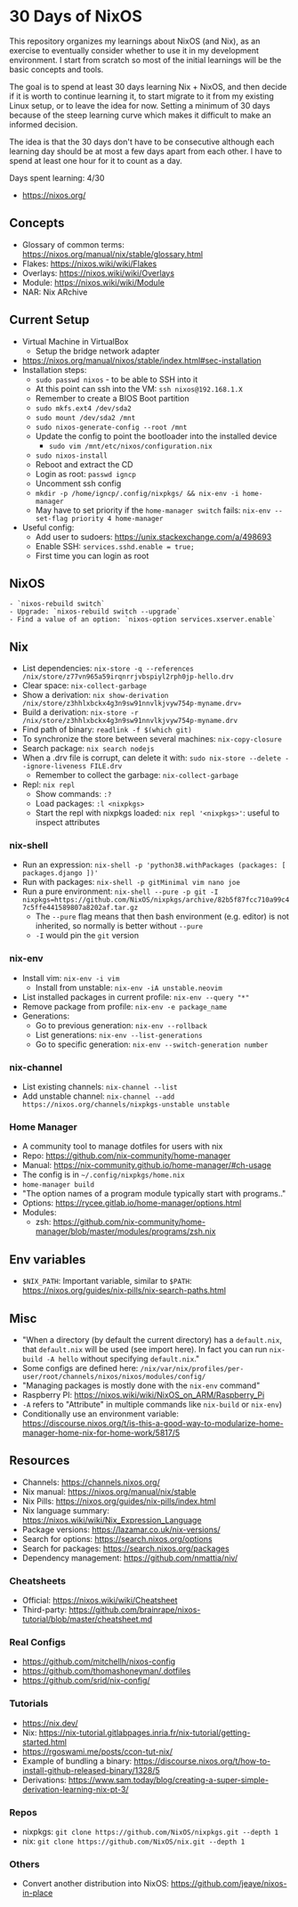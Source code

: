 # 30 Days of NixOS

This repository organizes my learnings about NixOS (and Nix), as an exercise to eventually consider whether to use it in my development environment. I start from scratch so most of the initial learnings will be the basic concepts and tools.

The goal is to spend at least 30 days learning Nix + NixOS, and then decide if it is worth to continue learning it, to start migrate to it from my existing Linux setup, or to leave the idea for now. Setting a minimum of 30 days because of the steep learning curve which makes it difficult to make an informed decision.

The idea is that the 30 days don't have to be consecutive although each learning day should be at most a few days apart from each other. I have to spend at least one hour for it to count as a day.

Days spent learning: 4/30

- https://nixos.org/

## Concepts

- Glossary of common terms: https://nixos.org/manual/nix/stable/glossary.html
- Flakes: https://nixos.wiki/wiki/Flakes
- Overlays: https://nixos.wiki/wiki/Overlays
- Module: https://nixos.wiki/wiki/Module
- NAR: Nix ARchive

## Current Setup

- Virtual Machine in VirtualBox
    - Setup the bridge network adapter
- https://nixos.org/manual/nixos/stable/index.html#sec-installation
- Installation steps:
    - `sudo passwd nixos` - to be able to SSH into it
    - At this point can ssh into the VM: `ssh nixos@192.168.1.X`
    - Remember to create a BIOS Boot partition
    - `sudo mkfs.ext4 /dev/sda2`
    - `sudo mount /dev/sda2 /mnt`
    - `sudo nixos-generate-config --root /mnt`
    - Update the config to point the bootloader into the installed device
        - `sudo vim /mnt/etc/nixos/configuration.nix`
    - `sudo nixos-install`
    - Reboot and extract the CD
    - Login as root: `passwd igncp`
    - Uncomment ssh config
    - `mkdir -p /home/igncp/.config/nixpkgs/ && nix-env -i home-manager `
    - May have to set priority if the `home-manager switch` fails: `nix-env --set-flag priority 4 home-manager`
- Useful config:
    - Add user to sudoers: https://unix.stackexchange.com/a/498693
    - Enable SSH: `services.sshd.enable = true;`
    - First time you can login as root

## NixOS
    - `nixos-rebuild switch`
    - Upgrade: `nixos-rebuild switch --upgrade`
    - Find a value of an option: `nixos-option services.xserver.enable`

## Nix

- List dependencies: `nix-store -q --references /nix/store/z77vn965a59irqnrrjvbspiyl2rph0jp-hello.drv`
- Clear space: `nix-collect-garbage`
- Show a derivation: `nix show-derivation /nix/store/z3hhlxbckx4g3n9sw91nnvlkjvyw754p-myname.drv»`
- Build a derivation: `nix-store -r /nix/store/z3hhlxbckx4g3n9sw91nnvlkjvyw754p-myname.drv`
- Find path of binary: `readlink -f $(which git)`
- To synchronize the store between several machines: `nix-copy-closure`
- Search package: `nix search nodejs`
- When a .drv file is corrupt, can delete it with: `sudo nix-store --delete --ignore-liveness FILE.drv`
    - Remember to collect the garbage: `nix-collect-garbage`
- Repl: `nix repl`
    - Show commands: `:?`
    - Load packages: `:l <nixpkgs>`
    - Start the repl with nixpkgs loaded: `nix repl '<nixpkgs>'`: useful to inspect attributes

### nix-shell

- Run an expression: `nix-shell -p 'python38.withPackages (packages: [ packages.django ])'`
- Run with packages: `nix-shell -p gitMinimal vim nano joe`
- Run a pure environment: `nix-shell --pure -p git -I nixpkgs=https://github.com/NixOS/nixpkgs/archive/82b5f87fcc710a99c47c5ffe441589807a8202af.tar.gz`
    - The `--pure` flag means that then bash environment (e.g. editor) is not inherited, so normally is better without `--pure`
    - `-I` would pin the `git` version

### nix-env

- Install vim: `nix-env -i vim`
    - Install from unstable: `nix-env -iA unstable.neovim` 
- List installed packages in current profile: `nix-env --query "*"`
- Remove package from profile: `nix-env -e package_name`
- Generations:
    - Go to previous generation: `nix-env --rollback`
    - List generations: `nix-env --list-generations`
    - Go to specific generation: `nix-env --switch-generation number`

### nix-channel

- List existing channels: `nix-channel --list`
- Add unstable channel: `nix-channel --add https://nixos.org/channels/nixpkgs-unstable unstable`

### Home Manager

- A community tool to manage dotfiles for users with nix
- Repo: https://github.com/nix-community/home-manager
- Manual: https://nix-community.github.io/home-manager/#ch-usage
- The config is in `~/.config/nixpkgs/home.nix`
- `home-manager build`
- "The option names of a program module typically start with programs.<package name>."
- Options: https://rycee.gitlab.io/home-manager/options.html
- Modules:
    - zsh: https://github.com/nix-community/home-manager/blob/master/modules/programs/zsh.nix

## Env variables

- `$NIX_PATH`: Important variable, similar to `$PATH`: https://nixos.org/guides/nix-pills/nix-search-paths.html

## Misc

- "When a directory (by default the current directory) has a `default.nix`, that `default.nix` will be used (see import here). In fact you can run `nix-build -A hello` without specifying `default.nix`."
- Some configs are defined here: `/nix/var/nix/profiles/per-user/root/channels/nixos/nixos/modules/config/`
- "Managing packages is mostly done with the `nix-env` command"
- Raspberry PI: https://nixos.wiki/wiki/NixOS_on_ARM/Raspberry_Pi
- `-A` refers to "Attribute" in multiple commands like `nix-build` or `nix-env`)
- Conditionally use an environment variable: https://discourse.nixos.org/t/is-this-a-good-way-to-modularize-home-manager-home-nix-for-home-work/5817/5

## Resources

- Channels: https://channels.nixos.org/
- Nix manual: https://nixos.org/manual/nix/stable
- Nix Pills: https://nixos.org/guides/nix-pills/index.html
- Nix language summary: https://nixos.wiki/wiki/Nix_Expression_Language
- Package versions: https://lazamar.co.uk/nix-versions/
- Search for options: https://search.nixos.org/options
- Search for packages: https://search.nixos.org/packages
- Dependency management: https://github.com/nmattia/niv/

### Cheatsheets

- Official: https://nixos.wiki/wiki/Cheatsheet
- Third-party: https://github.com/brainrape/nixos-tutorial/blob/master/cheatsheet.md

### Real Configs

- https://github.com/mitchellh/nixos-config
- https://github.com/thomashoneyman/.dotfiles
- https://github.com/srid/nix-config/

### Tutorials

- https://nix.dev/
- Nix: https://nix-tutorial.gitlabpages.inria.fr/nix-tutorial/getting-started.html
- https://rgoswami.me/posts/ccon-tut-nix/
- Example of bundling a binary: https://discourse.nixos.org/t/how-to-install-github-released-binary/1328/5
- Derivations: https://www.sam.today/blog/creating-a-super-simple-derivation-learning-nix-pt-3/

### Repos

- nixpkgs: `git clone https://github.com/NixOS/nixpkgs.git --depth 1`
- nix: `git clone https://github.com/NixOS/nix.git --depth 1`

### Others

- Convert another distribution into NixOS: https://github.com/jeaye/nixos-in-place
